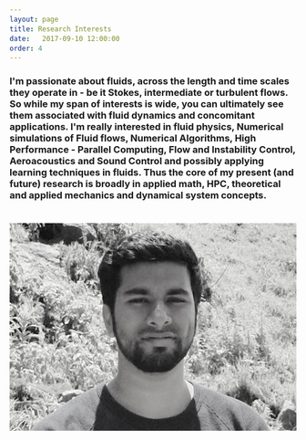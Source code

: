 ```yaml
---
layout: page 
title: Research Interests 
date:   2017-09-10 12:00:00
order: 4
---
```


### I'm passionate about fluids, across the length and time scales they operate in - be it Stokes, intermediate or turbulent flows. So while my span of interests is wide, you can ultimately see them associated with fluid dynamics and concomitant applications.     I'm really interested in fluid physics, Numerical simulations of Fluid flows, Numerical Algorithms, High Performance - Parallel Computing, Flow and Instability Control, Aeroacoustics and Sound Control and possibly applying learning techniques in fluids. Thus the core of my present (and future) research is broadly in applied math, HPC, theoretical and applied mechanics and dynamical system concepts.

<h1 class="title"><a href="/"><img id="logo" src="/images/profile.jpg"></a></h1>